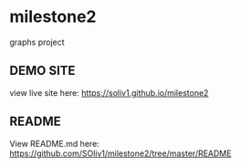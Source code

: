 # milestone2
graphs project

## DEMO SITE
view live site here: https://soliv1.github.io/milestone2

## README
View README.md here: https://github.com/SOliv1/milestone2/tree/master/README
